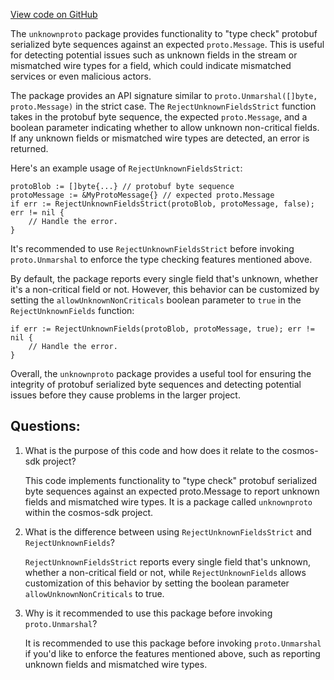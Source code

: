 [View code on GitHub](https://github.com/cosmos/cosmos-sdk.git/codec/unknownproto/doc.go)

The `unknownproto` package provides functionality to "type check" protobuf serialized byte sequences against an expected `proto.Message`. This is useful for detecting potential issues such as unknown fields in the stream or mismatched wire types for a field, which could indicate mismatched services or even malicious actors.

The package provides an API signature similar to `proto.Unmarshal([]byte, proto.Message)` in the strict case. The `RejectUnknownFieldsStrict` function takes in the protobuf byte sequence, the expected `proto.Message`, and a boolean parameter indicating whether to allow unknown non-critical fields. If any unknown fields or mismatched wire types are detected, an error is returned.

Here's an example usage of `RejectUnknownFieldsStrict`:

```
protoBlob := []byte{...} // protobuf byte sequence
protoMessage := &MyProtoMessage{} // expected proto.Message
if err := RejectUnknownFieldsStrict(protoBlob, protoMessage, false); err != nil {
    // Handle the error.
}
```

It's recommended to use `RejectUnknownFieldsStrict` before invoking `proto.Unmarshal` to enforce the type checking features mentioned above.

By default, the package reports every single field that's unknown, whether it's a non-critical field or not. However, this behavior can be customized by setting the `allowUnknownNonCriticals` boolean parameter to `true` in the `RejectUnknownFields` function:

```
if err := RejectUnknownFields(protoBlob, protoMessage, true); err != nil {
    // Handle the error.
}
```

Overall, the `unknownproto` package provides a useful tool for ensuring the integrity of protobuf serialized byte sequences and detecting potential issues before they cause problems in the larger project.
## Questions: 
 1. What is the purpose of this code and how does it relate to the cosmos-sdk project?
    
    This code implements functionality to "type check" protobuf serialized byte sequences against an expected proto.Message to report unknown fields and mismatched wire types. It is a package called `unknownproto` within the cosmos-sdk project.

2. What is the difference between using `RejectUnknownFieldsStrict` and `RejectUnknownFields`?
    
    `RejectUnknownFieldsStrict` reports every single field that's unknown, whether a non-critical field or not, while `RejectUnknownFields` allows customization of this behavior by setting the boolean parameter `allowUnknownNonCriticals` to true.

3. Why is it recommended to use this package before invoking `proto.Unmarshal`?
    
    It is recommended to use this package before invoking `proto.Unmarshal` if you'd like to enforce the features mentioned above, such as reporting unknown fields and mismatched wire types.
